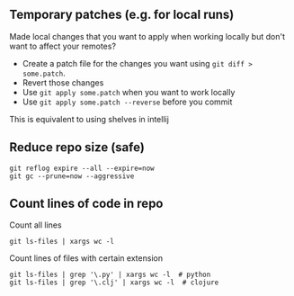 ## Temporary patches (e.g. for local runs)

Made local changes that you want to apply when working locally but don't want to affect your remotes?

- Create a patch file for the changes you want using `git diff > some.patch`.
- Revert those changes
- Use `git apply some.patch` when you want to work locally
- Use `git apply some.patch --reverse` before you commit

This is equivalent to using shelves in intellij


## Reduce repo size (safe)

```
git reflog expire --all --expire=now
git gc --prune=now --aggressive
```

## Count lines of code in repo

Count all lines
```
git ls-files | xargs wc -l
```

Count lines of files with certain extension
```
git ls-files | grep '\.py' | xargs wc -l  # python
git ls-files | grep '\.clj' | xargs wc -l  # clojure
```
